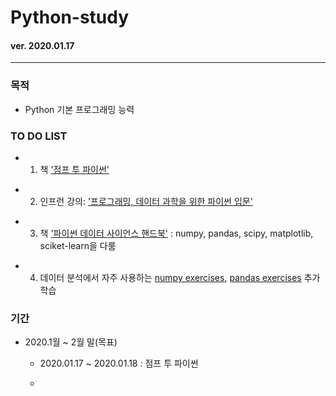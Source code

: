 # Python-study

#### ver. 2020.01.17
- - -

###  목적

- Python 기본 프로그래밍 능력


###  TO DO LIST

  - 1. 책 ['점프 투 파이썬'][link1]

[link1]: https://wikidocs.net/book/1

  - 2. 인프런 강의: ['프로그래밍, 데이터 과학을 위한 파이썬 입문'][link2]

[link2]: https://www.inflearn.com/course/python-%ED%8C%8C%EC%9D%B4%EC%8D%AC-%EC%9E%85%EB%AC%B8-%EA%B0%95%EC%A2%8C#


  - 3. 책 ['파이썬 데이터 사이언스 핸드북'][link3] : numpy, pandas, scipy, matplotlib, sciket-learn을 다룸

[link3]: https://wikibook.co.kr/python-ds-handbook/

  - 4. 데이터 분석에서 자주 사용하는 [numpy exercises][link4], [pandas exercises][link5] 추가 학습
  
  [link4]: https://github.com/rougier/numpy-100
  
  [link5]: https://github.com/guipsamora/pandas_exercises



###  기간

  - 2020.1월 ~ 2월 말(목표)
 
    - 2020.01.17 ~ 2020.01.18 : 점프 투 파이썬
    
    - 
